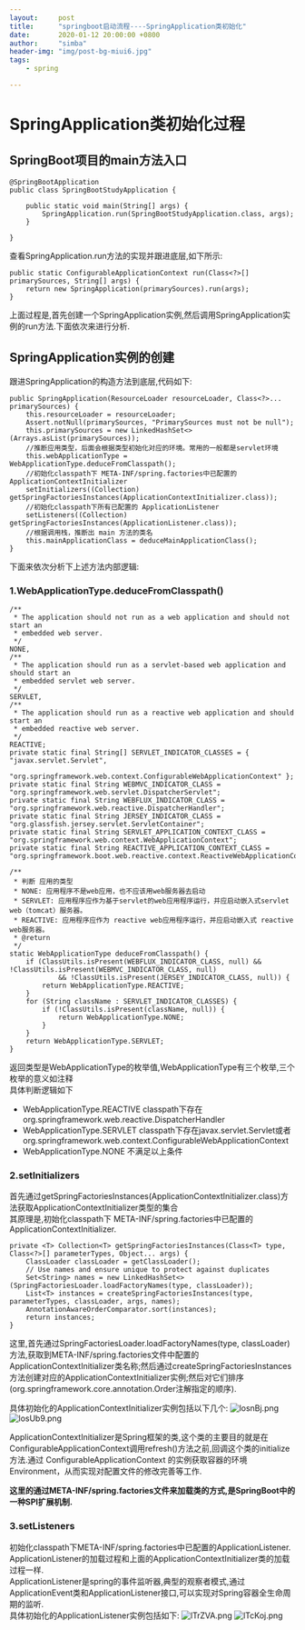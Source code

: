 ```yaml
---
layout:     post
title:      "springboot启动流程----SpringApplication类初始化"
date:       2020-01-12 20:00:00 +0800
author:     "simba"
header-img: "img/post-bg-miui6.jpg"
tags:
    - spring

---
```


#	SpringApplication类初始化过程

##	SpringBoot项目的main方法入口

```
@SpringBootApplication
public class SpringBootStudyApplication {

    public static void main(String[] args) {
        SpringApplication.run(SpringBootStudyApplication.class, args);
    }

}
```

查看SpringApplication.run方法的实现并跟进底层,如下所示:
```
public static ConfigurableApplicationContext run(Class<?>[] primarySources, String[] args) {
	return new SpringApplication(primarySources).run(args);
}
```

上面过程是,首先创建一个SpringApplication实例,然后调用SpringApplication实例的run方法.下面依次来进行分析.


##	SpringApplication实例的创建

跟进SpringApplication的构造方法到底层,代码如下:
```
public SpringApplication(ResourceLoader resourceLoader, Class<?>... primarySources) {
	this.resourceLoader = resourceLoader;
	Assert.notNull(primarySources, "PrimarySources must not be null");
	this.primarySources = new LinkedHashSet<>(Arrays.asList(primarySources));
	//推断应用类型，后面会根据类型初始化对应的环境。常用的一般都是servlet环境
	this.webApplicationType = WebApplicationType.deduceFromClasspath();
	//初始化classpath下 META-INF/spring.factories中已配置的ApplicationContextInitializer
	setInitializers((Collection) getSpringFactoriesInstances(ApplicationContextInitializer.class));
	//初始化classpath下所有已配置的 ApplicationListener
	setListeners((Collection) getSpringFactoriesInstances(ApplicationListener.class));
	//根据调用栈，推断出 main 方法的类名
	this.mainApplicationClass = deduceMainApplicationClass();
}
```
下面来依次分析下上述方法内部逻辑:

###		1.WebApplicationType.deduceFromClasspath()

```
/**
 * The application should not run as a web application and should not start an
 * embedded web server.
 */
NONE,
/**
 * The application should run as a servlet-based web application and should start an
 * embedded servlet web server.
 */
SERVLET,
/**
 * The application should run as a reactive web application and should start an
 * embedded reactive web server.
 */
REACTIVE;
private static final String[] SERVLET_INDICATOR_CLASSES = { "javax.servlet.Servlet",
		"org.springframework.web.context.ConfigurableWebApplicationContext" };
private static final String WEBMVC_INDICATOR_CLASS = "org.springframework.web.servlet.DispatcherServlet";
private static final String WEBFLUX_INDICATOR_CLASS = "org.springframework.web.reactive.DispatcherHandler";
private static final String JERSEY_INDICATOR_CLASS = "org.glassfish.jersey.servlet.ServletContainer";
private static final String SERVLET_APPLICATION_CONTEXT_CLASS = "org.springframework.web.context.WebApplicationContext";
private static final String REACTIVE_APPLICATION_CONTEXT_CLASS = "org.springframework.boot.web.reactive.context.ReactiveWebApplicationContext";

/**
 * 判断 应用的类型
 * NONE: 应用程序不是web应用，也不应该用web服务器去启动
 * SERVLET: 应用程序应作为基于servlet的web应用程序运行，并应启动嵌入式servlet web（tomcat）服务器。
 * REACTIVE: 应用程序应作为 reactive web应用程序运行，并应启动嵌入式 reactive web服务器。
 * @return
 */
static WebApplicationType deduceFromClasspath() {
	if (ClassUtils.isPresent(WEBFLUX_INDICATOR_CLASS, null) && !ClassUtils.isPresent(WEBMVC_INDICATOR_CLASS, null)
			&& !ClassUtils.isPresent(JERSEY_INDICATOR_CLASS, null)) {
		return WebApplicationType.REACTIVE;
	}
	for (String className : SERVLET_INDICATOR_CLASSES) {
		if (!ClassUtils.isPresent(className, null)) {
			return WebApplicationType.NONE;
		}
	}
	return WebApplicationType.SERVLET;
}
```

返回类型是WebApplicationType的枚举值,WebApplicationType有三个枚举,三个枚举的意义如注释  
具体判断逻辑如下  
*	WebApplicationType.REACTIVE  classpath下存在org.springframework.web.reactive.DispatcherHandler
*	WebApplicationType.SERVLET classpath下存在javax.servlet.Servlet或者org.springframework.web.context.ConfigurableWebApplicationContext
*	WebApplicationType.NONE 不满足以上条件

###		2.setInitializers

首先通过getSpringFactoriesInstances(ApplicationContextInitializer.class)方法获取ApplicationContextInitializer类型的集合  
其原理是,初始化classpath下 META-INF/spring.factories中已配置的ApplicationContextInitializer.
```
private <T> Collection<T> getSpringFactoriesInstances(Class<T> type, Class<?>[] parameterTypes, Object... args) {
	ClassLoader classLoader = getClassLoader();
	// Use names and ensure unique to protect against duplicates
	Set<String> names = new LinkedHashSet<>(SpringFactoriesLoader.loadFactoryNames(type, classLoader));
	List<T> instances = createSpringFactoriesInstances(type, parameterTypes, classLoader, args, names);
	AnnotationAwareOrderComparator.sort(instances);
	return instances;
}
```

这里,首先通过SpringFactoriesLoader.loadFactoryNames(type, classLoader)方法,获取到META-INF/spring.factories文件中配置的ApplicationContextInitializer类名称;然后通过createSpringFactoriesInstances方法创建对应的ApplicationContextInitializer实例;然后对它们排序(org.springframework.core.annotation.Order注解指定的顺序).

具体初始化的ApplicationContextInitializer实例包括以下几个:
![losnBj.png](https://s2.ax1x.com/2020/01/12/losnBj.png)
![losUb9.png](https://s2.ax1x.com/2020/01/12/losUb9.png)

ApplicationContextInitializer是Spring框架的类,这个类的主要目的就是在ConfigurableApplicationContext调用refresh()方法之前,回调这个类的initialize方法.通过  ConfigurableApplicationContext 的实例获取容器的环境Environment，从而实现对配置文件的修改完善等工作.

**这里的通过META-INF/spring.factories文件来加载类的方式,是SpringBoot中的一种SPI扩展机制.**

###		3.setListeners

初始化classpath下META-INF/spring.factories中已配置的ApplicationListener.  
ApplicationListener的加载过程和上面的ApplicationContextInitializer类的加载过程一样.  
ApplicationListener是spring的事件监听器,典型的观察者模式,通过ApplicationEvent类和ApplicationListener接口,可以实现对Spring容器全生命周期的监听.  
具体初始化的ApplicationListener实例包括如下:
![lTrZVA.png](https://s2.ax1x.com/2020/01/12/lTrZVA.png)
![lTcKoj.png](https://s2.ax1x.com/2020/01/12/lTcKoj.png)